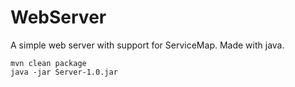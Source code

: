 # WebServer
A simple web server with support for ServiceMap. Made with java.

```
mvn clean package
java -jar Server-1.0.jar
```

